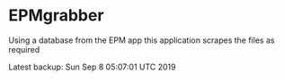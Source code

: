 # EPMgrabber
Using a database from the EPM app this application scrapes the files as required


Latest backup: Sun Sep 8 05:07:01 UTC 2019

